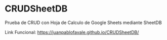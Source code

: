 # CRUDSheetDB
Prueba de CRUD con Hoja de Calculo de Google Sheets mediante SheetDB

Link Funcional:
https://juanpablofavale.github.io/CRUDSheetDB/
